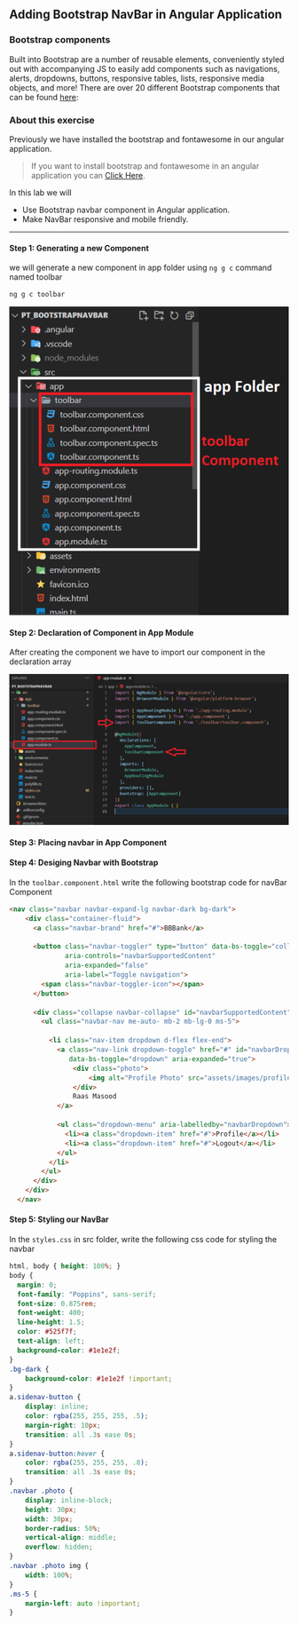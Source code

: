 ## Adding Bootstrap NavBar in Angular Application

### Bootstrap components
Built into Bootstrap are a number of reusable elements, conveniently styled out with accompanying JS to easily add components such as navigations, alerts, dropdowns, buttons, responsive tables, lists, responsive media objects, and more! There are over 20 different Bootstrap components that can be found [here](https://getbootstrap.com/docs/5.0/components/navbar/):

### About this exercise
Previously we have installed the bootstrap and fontawesome in our angular application. 
> If you want to install bootstrap and fontawesome in an angular application you can [Click Here](https://github.com/PatternsTechGit/PT_Fontawesoome_Bootstrap "Click Here").

In this lab we will
- Use Bootstrap navbar component in Angular application.
- Make NavBar responsive and mobile friendly.

------------


#### Step 1: Generating a new Component
we will generate a new component in app folder using `ng g c` command named toolbar

```typescript
ng g c toolbar
```

![toolbarComponent](https://github.com/PatternsTechGit/PT_BootstrapNavBar/blob/main/Readme-images/toolbarComponent.png)


#### Step 2: Declaration of Component in App Module
After creating the component we have to import our component in the declaration array

![appmodule](https://github.com/PatternsTechGit/PT_BootstrapNavBar/blob/main/Readme-images/appmodule.png)



#### Step 3: Placing navbar in App Component



#### Step 4: Desiging Navbar with Bootstrap
In the `toolbar.component.html` write the following bootstrap code for navBar Component

```html
<nav class="navbar navbar-expand-lg navbar-dark bg-dark">
    <div class="container-fluid">
      <a class="navbar-brand" href="#">BBBank</a>
      
      <button class="navbar-toggler" type="button" data-bs-toggle="collapse" data-bs-target="#navbarSupportedContent" 
              aria-controls="navbarSupportedContent" 
              aria-expanded="false" 
              aria-label="Toggle navigation">
        <span class="navbar-toggler-icon"></span>
      </button>

      <div class="collapse navbar-collapse" id="navbarSupportedContent">
        <ul class="navbar-nav me-auto- mb-2 mb-lg-0 ms-5">

          <li class="nav-item dropdown d-flex flex-end">
            <a class="nav-link dropdown-toggle" href="#" id="navbarDropdown" role="button" 
               data-bs-toggle="dropdown" aria-expanded="true">
                <div class="photo">
                    <img alt="Profile Photo" src="assets/images/profile.jpg" />
                </div>
                Raas Masood
            </a>

            <ul class="dropdown-menu" aria-labelledby="navbarDropdown">
              <li><a class="dropdown-item" href="#">Profile</a></li>
              <li><a class="dropdown-item" href="#">Logout</a></li>
            </ul>
          </li>
        </ul>
      </div>
    </div>
  </nav>
```



#### Step 5: Styling our NavBar
In the `styles.css` in src folder, write the following css code for styling the navbar
```css
html, body { height: 100%; }
body {
  margin: 0;
  font-family: "Poppins", sans-serif;
  font-size: 0.875rem;
  font-weight: 400;
  line-height: 1.5;
  color: #525f7f;
  text-align: left;
  background-color: #1e1e2f;
}
.bg-dark {
    background-color: #1e1e2f !important;
}
a.sidenav-button {
    display: inline;
    color: rgba(255, 255, 255, .5);
    margin-right: 10px;
    transition: all .3s ease 0s;
}
a.sidenav-button:hover {
    color: rgba(255, 255, 255, .8);
    transition: all .3s ease 0s;
}
.navbar .photo {
    display: inline-block;
    height: 30px;
    width: 30px;
    border-radius: 50%;
    vertical-align: middle;
    overflow: hidden;
}
.navbar .photo img {
    width: 100%;
}
.ms-5 {
    margin-left: auto !important;
}
```
